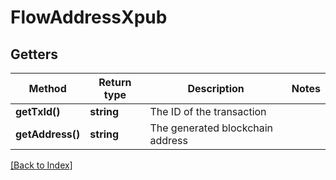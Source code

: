 # FlowAddressXpub

## Getters

Method | Return type | Description | Notes
------------ | ------------- | ------------- | -------------
**getTxId()** | **string** | The ID of the transaction |
**getAddress()** | **string** | The generated blockchain address |

[[Back to Index]](../index.md)
